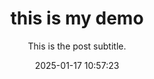 ---
layout: post
title: "this is my demo"
subtitle: "This is the post subtitle."
date: 2025-01-17 10:57:23
background: '/PATH_TO_IMAGE'
---